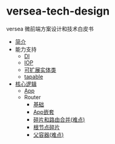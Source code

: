 # versea-tech-design

versea 微前端方案设计和技术白皮书

- [简介](./introduction.md)
- 能力支持
  - [DI](./support/DI.md)
  - [IOP](./support/IOP.md)
  - [可扩展实体类](./support/extensible-entity.md)
  - [tapable](./support/tapable.md)
- [核心逻辑](./core/main.md)
  - [App](./core/app.md)
  - Router
    - [基础](./core/router/basic.md)
    - [App嵌套](./core/router/nested-routes.md)
    - [碎片和路由合并(难点)](./core/router/fragment-routes.md)
    - [根节点碎片](./core/router/root-fragment.md)
    - [父容器(难点)](./core/router/parent-container.md)
